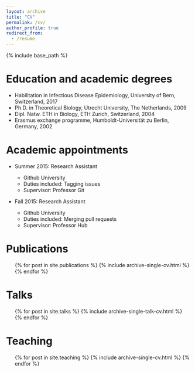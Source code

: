 ```yaml
---
layout: archive
title: "CV"
permalink: /cv/
author_profile: true
redirect_from:
  - /resume
---
```


{% include base_path %}

Education and academic degrees
======
* Habilitation in Infectious Disease Epidemiology, University of Bern, Switzerland, 2017
* Ph.D. in Theoretical Biology, Utrecht University, The Netherlands, 2009
* Dipl. Natw. ETH in Biology, ETH Zurich, Switzerland, 2004
* Erasmus exchange programme, Humboldt-Universität zu Berlin, Germany, 2002

Academic appointments
======
* Summer 2015: Research Assistant
  * Github University
  * Duties included: Tagging issues
  * Supervisor: Professor Git

* Fall 2015: Research Assistant
  * Github University
  * Duties included: Merging pull requests
  * Supervisor: Professor Hub

Publications
======
  <ul>{% for post in site.publications %}
    {% include archive-single-cv.html %}
  {% endfor %}</ul>
  
Talks
======
  <ul>{% for post in site.talks %}
    {% include archive-single-talk-cv.html %}
  {% endfor %}</ul>
  
Teaching
======
  <ul>{% for post in site.teaching %}
    {% include archive-single-cv.html %}
  {% endfor %}</ul>

